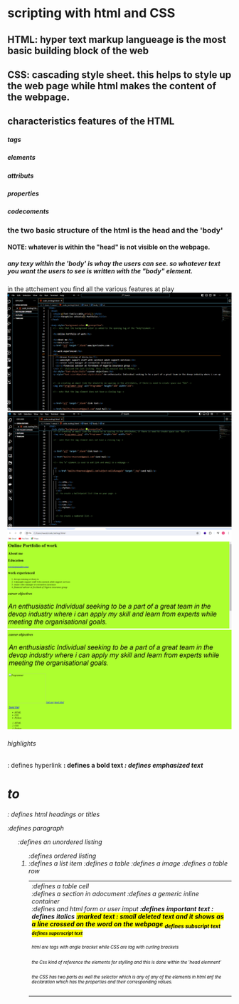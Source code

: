# scripting with html and CSS

## HTML: hyper text markup langueage is the most basic building block of the web
## CSS: cascading style sheet. this helps to style up the web page while html makes the content of the webpage.

## characteristics features of the HTML

##### tags
##### elements
##### attributs
##### properties
##### codecoments

### the two basic structure of the html is the head and the 'body'
#### NOTE: whatever is within the "head" is not visible on the webpage.
##### any texy within the 'body' is whay the users can see. so whatever text you want the users to see is written with the "body" element.

in the attchement you find all the various features at play 
![alt text](<shoots/Screenshot 2024-05-17 044917.png1.png>)
![alt text](<shoots/Screenshot 2024-05-17 045042.png2.png>)
![alt text](shoots/webpage1.png)
![alt text](shoots/webpage2.png)

###### highlights

<a>: defines hyperlink
<b>: defines a bold text
<em>: defines emphasized text
<h1>to<h6>: defines html headings or titles
<p>:defines paragraph
<ul>:defines an unordered listing
<ol>:defines ordered listing
<li>:defines a list item
<table>:defines a table
<img>:defines a image
<tr>:defines a table row
<td>:defines a table cell
<div>:defines a section in adocument
<span>:defines a gemeric inline container
<form>:defines and html form or user imput
<strong>:defines important text
<i>: defines italics
<mark>:marked text
<smal>: small
<del:>deleted text and it shows as a line crossed on the word on the webpage
<sub> defines subscript text
<sup>defines superscript text

###### html are tags with angle bracket while CSS are tag with curling brackets
###### the Css kind of reference the elements for stylling and this is done within the 'head elemnent'
###### the CSS has two parts as well the selector which is any of any of the elements in html anf the declaration which has the properties and their corresponding values.
